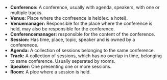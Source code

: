* **Conference:** A conference, usually with agenda, speakers, with one or multiple tracks.
* **Venue:** Place where the confreence is held(ex. a hotel).
* **Venuemanager:** Responsible for the place where the conference is held, may also be responsible for the conference.
* **Conferencemanager:** responsible for the content of the conference.
* **Session:** Has time, place, topic, speaker and is owned by a conferenece.
* **Agenda:** A collection of sessions belonging to the same conference.
* **Track:** A collection of sessions, which has no overlap in time, belonging to same conference. Usually seperated by rooms.
* **Speaker:** One presenting one or more sessions.
* **Room:** A plce where a session is held.